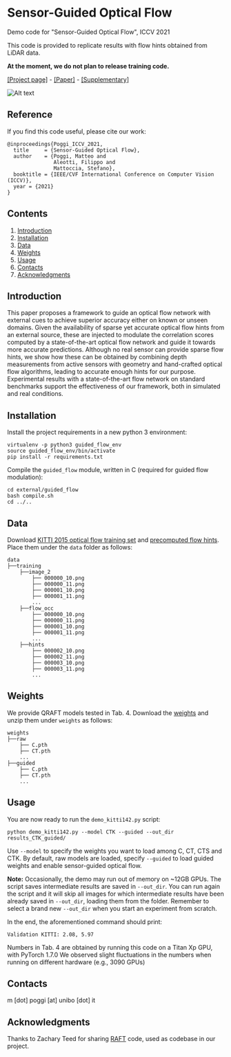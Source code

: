 # Sensor-Guided Optical Flow

Demo code for "Sensor-Guided Optical Flow", ICCV 2021

This code is provided to replicate results with flow hints obtained from LiDAR data.

**At the moment, we do not plan to release training code.**

[[Project page]](https://mattpoggi.github.io/projects/iccv2021poggi/) - [[Paper]](https://mattpoggi.github.io/assets/papers/poggi2021iccv.pdf) - [[Supplementary]](https://mattpoggi.github.io/assets/papers/poggi2021iccv_supp.pdf) 

![Alt text](https://mattpoggi.github.io/assets/img/sensorguidedflow/teaser.png?raw=true "Sensor-Guided Optical Flow estimation")

## Reference

If you find this code useful, please cite our work:
```shell
@inproceedings{Poggi_ICCV_2021,
  title     = {Sensor-Guided Optical Flow},
  author    = {Poggi, Matteo and
               Aleotti, Filippo and
               Mattoccia, Stefano},
  booktitle = {IEEE/CVF International Conference on Computer Vision (ICCV)},
  year = {2021}
}
```

## Contents

1. [Introduction](#introduction)
2. [Installation](#installation)
3. [Data](#data)
4. [Weights](#weights)
5. [Usage](#usage)
6. [Contacts](#contacts)
7. [Acknowledgments](#acknowledgments)

## Introduction

This paper proposes a framework to guide an optical flow network with external cues to achieve superior accuracy either on known or unseen domains.
Given the availability of sparse yet accurate optical flow hints from an external source, these are injected to modulate the correlation scores computed by a state-of-the-art optical flow network and guide it towards more accurate predictions.
Although no real sensor can provide sparse flow hints, we show how these can be obtained by combining depth measurements from active sensors with geometry and hand-crafted optical flow algorithms, leading to accurate enough hints for our purpose.
Experimental results with a state-of-the-art flow network on standard benchmarks support the effectiveness of our framework, both in simulated and real conditions.

## Installation

Install the project requirements in a new python 3 environment:

```
virtualenv -p python3 guided_flow_env
source guided_flow_env/bin/activate
pip install -r requirements.txt
```

Compile the `guided_flow` module, written in C (required for guided flow modulation):

```
cd external/guided_flow
bash compile.sh
cd ../..
```

## Data

Download [KITTI 2015 optical flow training set](http://www.cvlibs.net/datasets/kitti/eval_scene_flow.php?benchmark=stereo) and [precomputed flow hints](https://drive.google.com/drive/folders/1cJPyvB-EqeIBn448u3N2fIPdJ22C53Xi?usp=sharing). Place them under the `data` folder as follows:

```
data
├──training
    ├──image_2
        ├── 000000_10.png
        ├── 000000_11.png
        ├── 000001_10.png
        ├── 000001_11.png
        ...
    ├──flow_occ
        ├── 000000_10.png
        ├── 000000_11.png
        ├── 000001_10.png
        ├── 000001_11.png
        ...
    ├──hints
        ├── 000002_10.png
        ├── 000002_11.png
        ├── 000003_10.png
        ├── 000003_11.png
        ...
```

## Weights

We provide QRAFT models tested in Tab. 4. Download the [weights](https://drive.google.com/drive/folders/104PQ0J2CW3h905LbAlXHX3RLJtTdJ1zJ?usp=sharing) and unzip them under `weights` as follows:

```
weights
├──raw
    ├── C.pth
    ├── CT.pth
    ...
├──guided
    ├── C.pth
    ├── CT.pth
    ...    
```

## Usage

You are now ready to run the `demo_kitti142.py` script:

```
python demo_kitti142.py --model CTK --guided --out_dir results_CTK_guided/
```

Use `--model` to specify the weights you want to load among C, CT, CTS and CTK. By default, raw models are loaded, specify `--guided` to load guided weights and enable sensor-guided optical flow.

**Note:** Occasionally, the demo may run out of memory on ~12GB GPUs. The script saves intermediate results are saved in `--out_dir`. You can run again the script and it will skip all images for which intermediate results have been already saved in `--out_dir`, loading them from the folder. Remember to select a brand new `--out_dir` when you start an experiment from scratch.

In the end, the aforementioned command should print:

```
Validation KITTI: 2.08, 5.97
```

Numbers in Tab. 4 are obtained by running this code on a Titan Xp GPU, with PyTorch 1.7.0 
We observed slight fluctuations in the numbers when running on different hardware (e.g., 3090 GPUs)

## Contacts
m [dot] poggi [at] unibo [dot] it

## Acknowledgments

Thanks to Zachary Teed for sharing [RAFT](https://github.com/princeton-vl/RAFT) code, used as codebase in our project.
